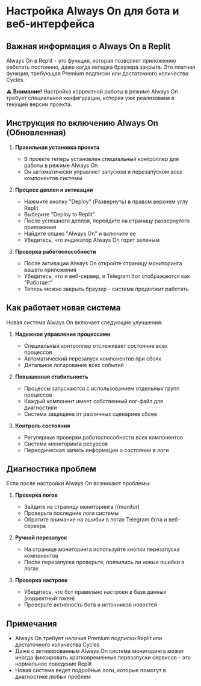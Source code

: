 # Настройка Always On для бота и веб-интерфейса

## Важная информация о Always On в Replit

Always On в Replit - это функция, которая позволяет приложению работать постоянно, даже когда вкладка браузера закрыта. Это платная функция, требующая Premium подписки или достаточного количества Cycles.

⚠️ **Внимание!** Настройка корректной работы в режиме Always On требует специальной конфигурации, которая уже реализована в текущей версии проекта.

## Инструкция по включению Always On (Обновленная)

1. **Правильная установка проекта**
   - В проекте теперь установлен специальный контроллер для работы в режиме Always On
   - Он автоматически управляет запуском и перезапуском всех компонентов системы

2. **Процесс деплоя и активации**
   - Нажмите кнопку "Deploy" (Развернуть) в правом верхнем углу Replit
   - Выберите "Deploy to Replit"
   - После успешного деплоя, перейдите на страницу развернутого приложения
   - Найдите опцию "Always On" и включите ее
   - Убедитесь, что индикатор Always On горит зеленым

3. **Проверка работоспособности**
   - После активации Always On откройте страницу мониторинга вашего приложения
   - Убедитесь, что и веб-сервер, и Telegram бот отображаются как "Работает"
   - Теперь можно закрыть браузер - система продолжит работать

## Как работает новая система

Новая система Always On включает следующие улучшения:

1. **Надежное управление процессами**
   - Специальный контроллер отслеживает состояние всех процессов
   - Автоматический перезапуск компонентов при сбоях
   - Детальное логирование всех событий

2. **Повышенная стабильность**
   - Процессы запускаются с использованием отдельных групп процессов
   - Каждый компонент имеет собственный лог-файл для диагностики
   - Система защищена от различных сценариев сбоев

3. **Контроль состояния**
   - Регулярные проверки работоспособности всех компонентов
   - Система мониторинга ресурсов
   - Периодическая запись информации о состоянии в логи

## Диагностика проблем

Если после настройки Always On возникают проблемы:

1. **Проверка логов**
   - Зайдите на страницу мониторинга (/monitor)
   - Проверьте последние логи системы
   - Обратите внимание на ошибки в логах Telegram бота и веб-сервера

2. **Ручной перезапуск**
   - На странице мониторинга используйте кнопки перезапуска компонентов
   - После перезапуска проверьте, появились ли новые ошибки в логах

3. **Проверка настроек**
   - Убедитесь, что бот правильно настроен в базе данных (корректный токен)
   - Проверьте активность бота и источников новостей

## Примечания

- Always On требует наличия Premium подписки Replit или достаточного количества Cycles
- Даже с активированным Always On система мониторинга может иногда фиксировать кратковременные перезапуски сервисов - это нормальное поведение Replit
- Новая система ведет подробные логи, которые помогут в диагностике любых проблем